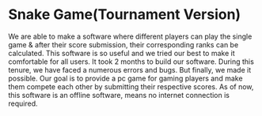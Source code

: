 # Snake Game(Tournament Version)

We are able to make a software where different players can play the single game & after their score submission, their corresponding ranks can be calculated. This software is so useful and we tried our best to make it comfortable for all users. It took 2 months to build our software. During this tenure, we have faced a numerous errors and bugs. But finally, we made it possible. Our goal is to provide a pc game for gaming players and make them compete each other by submitting their respective scores. As of now, this software is an offline software, means no internet connection is required.
